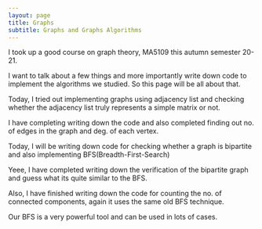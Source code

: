 ```yaml
---
layout: page
title: Graphs
subtitle: Graphs and Graphs Algorithms
---
```


I took up a good course on graph theory, MA5109 this autumn semester 20-21.

I want to talk about a few things and more importantly write down code to implement the algorithms we 
studied. So this page will be all about that. 

Today, I tried out implementing graphs using adjacency list and checking whether the adjacency list truly represents 
a simple matrix or not.  

I have completing writing down the code and also completed finding out no. of edges in the graph and deg. of each vertex. 

Today, I will be writing down code for checking whether a graph is bipartite and also implementing BFS(Breadth-First-Search)

Yeee, I have completed writing down the verification of the bipartite graph and guess what its quite similar to the BFS.

Also, I have finished writing down the code for counting the no. of connected components, again it uses the same old BFS technique.

Our BFS is a very powerful tool and can be used in lots of cases.

